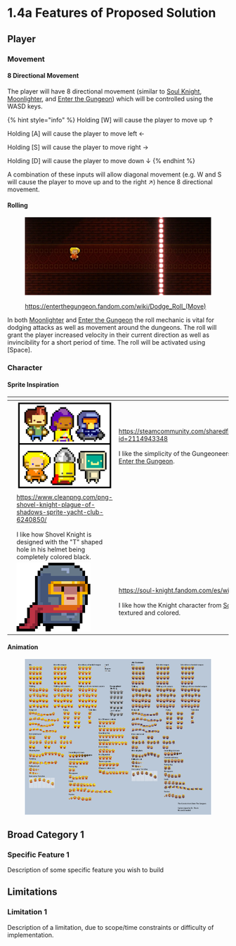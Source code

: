# 1.4a Features of Proposed Solution

## Player

### Movement

#### 8 Directional Movement

The player will have 8 directional movement (similar to [Soul Knight](1.3-research-the-problem.md#soul-knight), [Moonlighter](1.3-research-the-problem.md#moonlighter), and [Enter the Gungeon](1.3-research-the-problem.md#enter-the-gungeon)) which will be controlled using the WASD keys.

{% hint style="info" %}
Holding \[W] will cause the player to move up ↑

Holding \[A] will cause the player to move left ←

Holding \[S] will cause the player to move right →

Holding \[D] will cause the player to move down ↓
{% endhint %}

A combination of these inputs will allow diagonal movement (e.g. W and S will cause the player to move up and to the right ↗) hence 8 directional movement.

#### Rolling

<figure><img src="../.gitbook/assets/Dodgeroll.webp" alt=""><figcaption><p><a href="https://enterthegungeon.fandom.com/wiki/Dodge_Roll_(Move)">https://enterthegungeon.fandom.com/wiki/Dodge_Roll_(Move)</a></p></figcaption></figure>

In both [Moonlighter](1.3-research-the-problem.md#moonlighter) and [Enter the Gungeon](1.3-research-the-problem.md#enter-the-gungeon) the roll mechanic is vital for dodging attacks as well as movement around the dungeons. The roll will grant the player increased velocity in their current direction as well as invincibility for a short period of time. The roll will be activated using \[Space].

### Character

#### Sprite Inspiration

<table data-view="cards"><thead><tr><th></th><th></th><th></th></tr></thead><tbody><tr><td></td><td><img src="../.gitbook/assets/image (2).png" alt=""></td><td><a href="https://steamcommunity.com/sharedfiles/filedetails/?id=2114943348">https://steamcommunity.com/sharedfiles/filedetails/?id=2114943348</a><br><br>I like the simplicity of the Gungeoneers' designs in <a href="1.3-research-the-problem.md#enter-the-gungeon">Enter the Gungeon</a>.</td></tr><tr><td><img src="../.gitbook/assets/kisspng-shovel-knight-plague-of-shadows-sprite-yacht-club-pixilart-shovel-knight-by-anonymous-5b6d2d31556995.6548047215338816493499.png" alt=""></td><td><a href="https://www.cleanpng.com/png-shovel-knight-plague-of-shadows-sprite-yacht-club-6240850/">https://www.cleanpng.com/png-shovel-knight-plague-of-shadows-sprite-yacht-club-6240850/</a><br><br>I like how Shovel Knight is designed with the "T" shaped hole in his helmet being completely colored black.</td><td></td></tr><tr><td></td><td><img src="../.gitbook/assets/image (11).png" alt="" data-size="original"><br></td><td><br><a href="https://soul-knight.fandom.com/es/wiki/Caballero">https://soul-knight.fandom.com/es/wiki/Caballero</a><br><br>I like how the Knight character from <a href="1.3-research-the-problem.md#soul-knight">Soul Knight</a> is textured and colored.</td></tr></tbody></table>

#### Animation

<figure><img src="../.gitbook/assets/image (7).png" alt=""><figcaption></figcaption></figure>



##

## Broad Category 1

### Specific Feature 1

Description of some specific feature you wish to build

## Limitations

### Limitation 1

Description of a limitation, due to scope/time constraints or difficulty of implementation.
